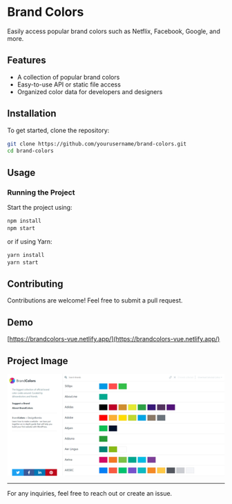 # Brand Colors

Easily access popular brand colors such as Netflix, Facebook, Google, and more.

## Features

- A collection of popular brand colors
- Easy-to-use API or static file access
- Organized color data for developers and designers

## Installation

To get started, clone the repository:

```sh
git clone https://github.com/yourusername/brand-colors.git
cd brand-colors
```

## Usage

### Running the Project

Start the project using:

```sh
npm install
npm start
```

or if using Yarn:

```sh
yarn install
yarn start
```

## Contributing

Contributions are welcome! Feel free to submit a pull request.

## Demo

[https://brandcolors-vue.netlify.app/](https://brandcolors-vue.netlify.app/)

## Project Image

![brandcolors-vue-clone](src/assets/brandcolors-vue-clone.png)

---

For any inquiries, feel free to reach out or create an issue.

